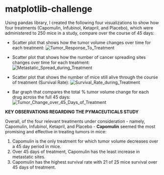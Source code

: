 # matplotlib-challenge

Using pandas library, I created the following four visualizations to show how four treatments (Capomulin, Infubinol, Ketapril, and Placebo), which were administered to 250 mice in a study, compare over the course of 45 days:

* Scatter plot that shows how the tumor volume changes over time for each treatment:
![Tumor_Response_To_Treatment](https://user-images.githubusercontent.com/54033512/73682570-3b240600-4686-11ea-9cdf-597969eb4588.png)

* Scatter plot that shows how the number of cancer spreading sites changes over time for each treatment:
![Metastatic_Spread_during_Treatment](https://user-images.githubusercontent.com/54033512/73682523-29426300-4686-11ea-8488-19ca7eaf65f3.png)
* Scatter plot that shows the number of mice still alive through the course of treatment (Survival Rate):
![Survival_Rate_during_Treatment](https://user-images.githubusercontent.com/54033512/73682540-2fd0da80-4686-11ea-9566-e0f16f6c4477.png)
* Bar graph that compares the total % tumor volume change for each drug across the full 45 days:
![Tumor_Change_over_45_Days_of_Treatment](https://user-images.githubusercontent.com/54033512/73682548-33fcf800-4686-11ea-8cb1-19fd12a61e80.png)

**KEY OBSERVATIONS REGARDING THE PYMACEUTICALS STUDY**

Overall, of the four relevant treatments under consideration - namely, Capomulin, Infubinol, Ketapril, and Placebo -  **Capomulin** seemed the most promising and effective in treating tumors in mice:

1.  Capomulin is the only treatment for which tumor volume decreases over a 45 day period in mice.
2.  Over 45 days of treatment, Capomulin has the least increase in metastatic sites.
3.  Capomulin has the highest survival rate with 21 of 25 mice survival over 45 days of treatment.
